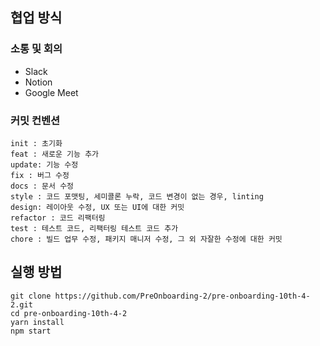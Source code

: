 ## 협업 방식

### 소통 및 회의

- Slack
- Notion
- Google Meet

### 커밋 컨벤션

```
init : 초기화
feat : 새로운 기능 추가
update: 기능 수정
fix : 버그 수정
docs : 문서 수정
style : 코드 포맷팅, 세미콜론 누락, 코드 변경이 없는 경우, linting
design: 레이아웃 수정, UX 또는 UI에 대한 커밋
refactor : 코드 리팩터링
test : 테스트 코드, 리팩터링 테스트 코드 추가
chore : 빌드 업무 수정, 패키지 매니저 수정, 그 외 자잘한 수정에 대한 커밋
```

## 실행 방법

```shell
git clone https://github.com/PreOnboarding-2/pre-onboarding-10th-4-2.git
cd pre-onboarding-10th-4-2
yarn install
npm start
```

